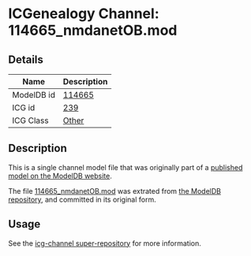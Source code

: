 # ICGenealogy Channel: 114665\_nmdanetOB.mod

## Details

Name | Description
---- | -----------
ModelDB id | [114665](http://senselab.med.yale.edu/ModelDB/ShowModel.cshtml?model=114665)
ICG id | [239](http://icg.neurotheory.ox.ac.uk/channels/other/239)
ICG Class | [Other](http://icg.neurotheory.ox.ac.uk/channels/other)

## Description

This is a single channel model file that was originally part of a [published model on the ModelDB website](http://senselab.med.yale.edu/mModelDB/ShowModel.cshtml?model=114665).

The file [114665\_nmdanetOB.mod](114665_nmdanetOB.mod) was extrated from [the ModelDB repository](http://senselab.med.yale.edu/ModelDB/ShowModel.cshtml?model=114665), and committed in its original form.

## Usage

See the [icg-channel super-repository](https://github.com/icgenealogy/icg-channels) for more information.